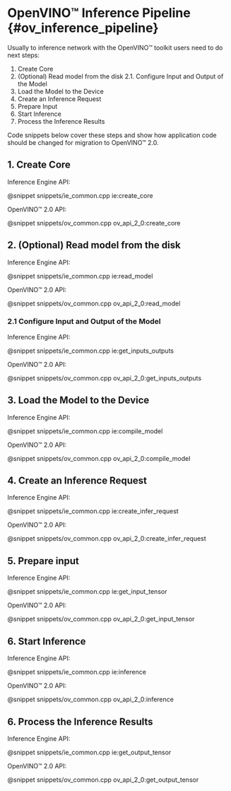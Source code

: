 # OpenVINO™ Inference Pipeline {#ov_inference_pipeline}

Usually to inference network with the OpenVINO™ toolkit users need to do next steps:
 1. Create Core
 2. (Optional) Read model from the disk
     2.1. Configure Input and Output of the Model
 3. Load the Model to the Device
 4. Create an Inference Request
 5. Prepare Input
 6. Start Inference
 7. Process the Inference Results

Code snippets below cover these steps and show how application code should be changed for migration to OpenVINO™ 2.0.

## 1. Create Core

Inference Engine API:

@snippet snippets/ie_common.cpp ie:create_core

OpenVINO™ 2.0 API:

@snippet snippets/ov_common.cpp ov_api_2_0:create_core

## 2. (Optional) Read model from the disk

Inference Engine API:

@snippet snippets/ie_common.cpp ie:read_model

OpenVINO™ 2.0 API:

@snippet snippets/ov_common.cpp ov_api_2_0:read_model

### 2.1 Configure Input and Output of the Model

Inference Engine API:

@snippet snippets/ie_common.cpp ie:get_inputs_outputs

OpenVINO™ 2.0 API:

@snippet snippets/ov_common.cpp ov_api_2_0:get_inputs_outputs

## 3. Load the Model to the Device

Inference Engine API:

@snippet snippets/ie_common.cpp ie:compile_model

OpenVINO™ 2.0 API:

@snippet snippets/ov_common.cpp ov_api_2_0:compile_model

## 4. Create an Inference Request

Inference Engine API:

@snippet snippets/ie_common.cpp ie:create_infer_request

OpenVINO™ 2.0 API:

@snippet snippets/ov_common.cpp ov_api_2_0:create_infer_request

## 5. Prepare input

Inference Engine API:

@snippet snippets/ie_common.cpp ie:get_input_tensor

OpenVINO™ 2.0 API:

@snippet snippets/ov_common.cpp ov_api_2_0:get_input_tensor

## 6. Start Inference

Inference Engine API:

@snippet snippets/ie_common.cpp ie:inference

OpenVINO™ 2.0 API:

@snippet snippets/ov_common.cpp ov_api_2_0:inference


## 6. Process the Inference Results

Inference Engine API:

@snippet snippets/ie_common.cpp ie:get_output_tensor

OpenVINO™ 2.0 API:

@snippet snippets/ov_common.cpp ov_api_2_0:get_output_tensor

